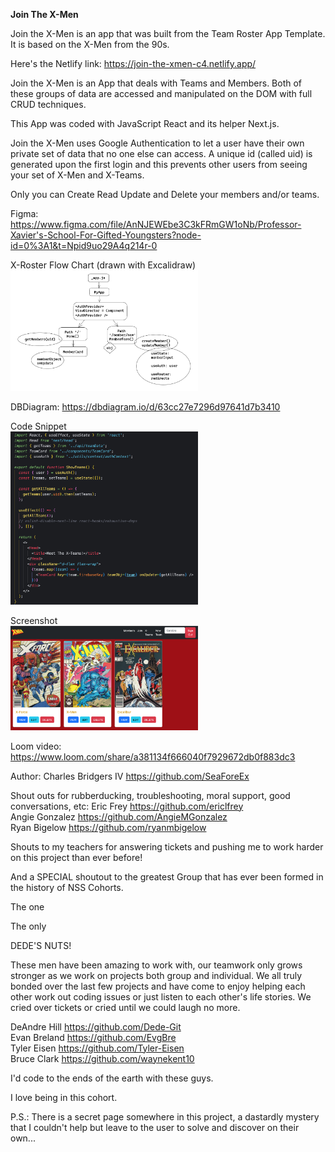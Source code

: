 <strong>Join The X-Men</strong>

Join the X-Men is an app that was built from the Team Roster App Template.  It is based on the X-Men from the 90s.

Here's the Netlify link: https://join-the-xmen-c4.netlify.app/

Join the X-Men is an App that deals with Teams and Members.  Both of these groups of data are accessed and manipulated on the DOM with full CRUD techniques.

This App was coded with JavaScript React and its helper Next.js.

Join the X-Men uses Google Authentication to let a user have their own private set of data that no one else can access.  A unique id (called uid) is generated upon the first login and this prevents other users from seeing your set of X-Men and X-Teams.

Only you can Create Read Update and Delete your members and/or teams.

Figma: https://www.figma.com/file/AnNJEWEbe3C3kFRmGW1oNb/Professor-Xavier's-School-For-Gifted-Youngsters?node-id=0%3A1&t=Npid9uo29A4q214r-0

X-Roster Flow Chart (drawn with Excalidraw)
<img src="/X-READMEIMAGES/XRosterFlowChart.jpg" alt="X-Roster Flow Chart" style="display: inline-block; margin: 0 auto; max-width: 300px">

DBDiagram: https://dbdiagram.io/d/63cc27e7296d97641d7b3410

Code Snippet
<br>
<img src="/X-READMEIMAGES/JoinTheXmenCodeSnippet.png" alt="Code Snippet" style="display: inline-block; margin: 0 auto; max-width: 300px">

Screenshot
<br>
<img src="/X-READMEIMAGES/JoinTheXmenScreenshot.png" alt="Screenshot" style="display: inline-block; margin: 0 auto; max-width: 300px">

Loom video: https://www.loom.com/share/a381134f666040f7929672db0f883dc3

Author: 
Charles Bridgers IV https://github.com/SeaForeEx

Shout outs for rubberducking, troubleshooting, moral support, good conversations, etc:
Eric Frey https://github.com/ericlfrey
<br>
Angie Gonzalez https://github.com/AngieMGonzalez
<br>
Ryan Bigelow https://github.com/ryanmbigelow

Shouts to my teachers for answering tickets and pushing me to work harder on this project than ever before!

And a SPECIAL shoutout to the greatest Group that has ever been formed in the history of NSS Cohorts.

The one

The only

DEDE'S NUTS!

These men have been amazing to work with, our teamwork only grows stronger as we work on projects both group and individual.  We all truly bonded over the last few projects and have come to enjoy helping each other work out coding issues or just listen to each other's life stories.  We cried over tickets or cried until we could laugh no more.

DeAndre Hill https://github.com/Dede-Git
<br>
Evan Breland https://github.com/EvgBre
<br>
Tyler Eisen https://github.com/Tyler-Eisen
<br>
Bruce Clark https://github.com/waynekent10

I'd code to the ends of the earth with these guys.

I love being in this cohort.

P.S.: There is a secret page somewhere in this project, a dastardly mystery that I couldn't help but leave to the user to solve and discover on their own...
